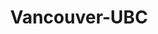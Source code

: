 ---
layout: club_page
title: Vancouver-UBC
permalink: /vancouver-ubc/
header_image: /assets/images/vancouver-ubc.jpg
header_image_description: Vancouver-UBC club members posing in a forest
---